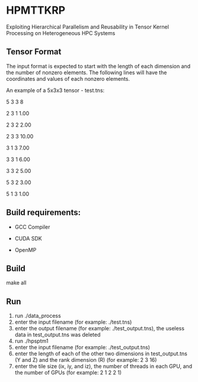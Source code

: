 # HPMTTKRP

Exploiting Hierarchical Parallelism and Reusability in Tensor Kernel Processing on Heterogeneous HPC Systems

## Tensor Format

The input format is expected to start with the length of each dimension and the number of nonzero elements. The following lines will have the coordinates and values of each nonzero elements. 

An example of a 5x3x3 tensor - test.tns:

5	3	3	8

2	3	1	1.00

2	3	2	2.00

2	3	3	10.00

3	1	3	7.00

3	3	1	6.00

3	3	2	5.00

5	3	2	3.00

5	1	3	1.00


## Build requirements:

- GCC Compiler

- CUDA SDK

- OpenMP


## Build

make all


## Run

1. run ./data_process
2. enter the input filename (for example: ./test.tns)
3. enter the output filename (for example: ./test_output.tns), the useless data in test_output.tns was deleted
4. run ./hpsptm1
5. enter the input filename (for example: ./test_output.tns)
6. enter the length of each of the other two dimensions in test_output.tns (Y and Z) and the rank dimension (R) (for example: 2 3 16)
7. enter the tile size (ix, iy, and iz), the number of threads in each GPU, and the number of GPUs (for example: 2 1 2 2 1)

